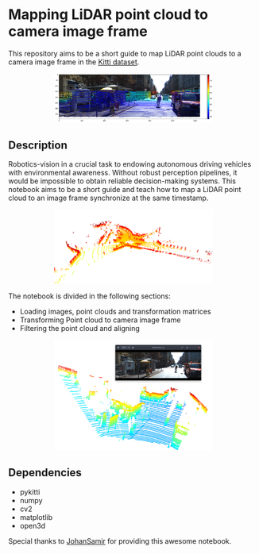 ﻿# Mapping LiDAR point cloud to camera image frame

This repository aims to be a short guide to map LiDAR point clouds to a camera image frame in the [Kitti dataset](http://www.cvlibs.net/datasets/kitti/). 

<div  align="center">
<img  src="./assets/point_mapped.png" width="320">
</div>

## Description

Robotics-vision in a crucial task to endowing autonomous driving vehicles with environmental awareness. Without robust perception pipelines, it would be impossible to obtain reliable decision-making systems. This notebook aims to be a short guide and teach how to map a LiDAR point cloud to an image frame synchronize at the same timestamp.

<div  align="center">
<img  src="./assets/point_cloud.png" width="320">
</div>

The notebook is divided in the following sections:

 - Loading images, point clouds and transformation matrices
 - Transforming Point cloud to camera image frame
 - Filtering the point cloud and aligning

<div  align="center">
<img  src="./assets/final_point_cloud.png" width="320">
</div>

## Dependencies

 - pykitti
 - numpy
 - cv2
 - matplotlib
 - open3d

Special thanks to [JohanSamir](https://github.com/JohanSamir) for providing this awesome notebook.


